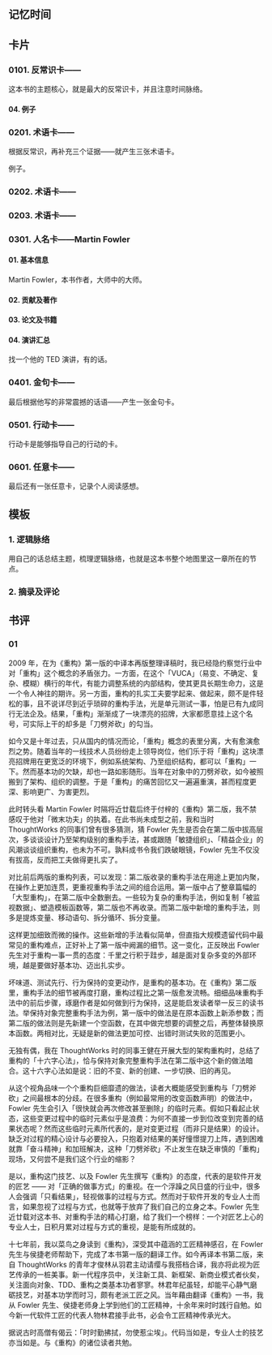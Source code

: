 ## 记忆时间

## 卡片

### 0101. 反常识卡——

这本书的主题核心，就是最大的反常识卡，并且注意时间脉络。

#### 04. 例子

### 0201. 术语卡——

根据反常识，再补充三个证据——就产生三张术语卡。

例子。

### 0202. 术语卡——

### 0203. 术语卡——

### 0301. 人名卡——Martin Fowler

#### 01. 基本信息

Martin Fowler，本书作者，大师中的大师。

#### 02. 贡献及著作

#### 03. 论文及书籍

#### 04. 演讲汇总

找一个他的 TED 演讲，有的话。

### 0401. 金句卡——

最后根据他写的非常震撼的话语——产生一张金句卡。

### 0501. 行动卡——

行动卡是能够指导自己的行动的卡。

### 0601. 任意卡——

最后还有一张任意卡，记录个人阅读感想。

## 模板

### 1. 逻辑脉络

用自己的话总结主题，梳理逻辑脉络，也就是这本书整个地图里这一章所在的节点。

### 2. 摘录及评论

## 书评

### 01

2009 年，在为《重构》第一版的中译本再版整理译稿时，我已经隐约察觉行业中对「重构」这个概念的矛盾张力。一方面，在这个「VUCA」（易变、不确定、复杂、模糊）横行的年代，有能力调整系统的内部结构，使其更具长期生命力，这是一个令人神往的期许。另一方面，重构的扎实工夫要学起来、做起来，颇不是件轻松的事，且不说详尽到近乎琐碎的重构手法，光是单元测试一事，怕是已有九成同行无法企及。结果，「重构」渐渐成了一块漂亮的招牌，大家都愿意挂上这个名号，可实际上干的却多是「刀劈斧砍」的勾当。

如今又是十年过去，只从国内的情况而论，「重构」概念的表里分离，大有愈演愈烈之势。随着当年的一线技术人员纷纷走上领导岗位，他们乐于将「重构」这块漂亮招牌用在更宽泛的环境下，例如系统架构、乃至组织结构，都可以「重构」一下。然而基本功的欠缺，却也一路如影随形。当年在对象中的刀劈斧砍，如今被照搬到了架构、组织的调整。于是「重构」的痛苦回忆又一遍遍重演，甚而程度更深、影响更广、为害更烈。

此时转头看 Martin Fowler 时隔将近廿载后终于付梓的《重构》第二版，我不禁感叹于他对「微末功夫」的执着。在此书尚未成型之前，我和当时 ThoughtWorks 的同事们曾有很多猜测，猜 Fowler 先生是否会在第二版中拔高层次，多谈谈设计乃至架构级别的重构手法，甚或跟随「敏捷组织」、「精益企业」的风潮谈谈组织重构，也未为不可。孰料成书令我们跌破眼镜，Fowler 先生不仅没有拔高，反而把工夫做得更扎实了。

对比前后两版的重构列表，可以发现：第二版收录的重构手法在用途上更加内聚，在操作上更加连贯，更重视重构手法之间的组合运用。第一版中占了整章篇幅的「大型重构」，在第二版中全数删去。一些较为复杂的重构手法，例如复制「被监视数据」、塑造模板函数等，第二版也不再收录。而第二版中新增的重构手法，则多是提炼变量、移动语句、拆分循环、拆分变量。

这样更加细致而微的操作。这些新增的手法看似简单，但直指大规模遗留代码中最常见的重构难点，正好补上了第一版中阙漏的细节。这一变化，正反映出 Fowler 先生对于重构一事一贯的态度：千里之行积于跬步，越是面对复杂多变的外部环境，越是要做好基本功、迈出扎实步。

坏味道、测试先行、行为保持的变更动作，是重构的基本功。在《重构》第二版里，重构手法的细节被再度打磨，重构过程比之第一版愈发流畅。细细品味重构手法中的前后步骤，琢磨作者是如何做到行为保持，这是能启发读者举一反三的读书法。举保持对象完整重构手法为例，第一版中的做法是在原本函数上新添参数；而第二版的做法则是先新建一个空函数，在其中做完想要的调整之后，再整体替换原本函数。两相对比，无疑是新的做法更加可控、出错时测试失败的范围更小。

无独有偶，我在 ThoughtWorks 时的同事王健在开展大型的架构重构时，总结了重构的「十六字心法」，恰与保持对象完整重构手法在第二版中这个新的做法暗合。这十六字心法如是说：旧的不变、新的创建、一步切换、旧的再见。

从这个视角品味一个个重构巨细靡遗的做法，读者大概能感受到重构与「刀劈斧砍」之间最根本的分歧。在很多重构（例如最常用的改变函数声明）的做法中，Fowler 先生会引入「很快就会再次修改甚至删除」的临时元素。假如只看起止状态，这些变更过程中的临时元素似乎是浪费：为何不直接一步到位改变到完善的结果状态呢？然而这些临时元素所代表的，是对变更过程（而非只是结果）的设计。缺乏对过程的精心设计与必要投入，只抱着对结果的美好憧憬提刀上阵，遇到困难就靠「奋斗精神」和加班解决，这种「刀劈斧砍」不止发生在缺乏审慎的「重构」现场，又何尝不是我们这个行业的缩影？

是以，重构这门技艺、以及 Fowler 先生撰写《重构》的态度，代表的是软件开发的匠艺 —— 对「正确的做事方式」的重视。在一个浮躁之风日盛的行业中，很多人会强调「只看结果」，轻视做事的过程与方式。然而对于软件开发的专业人士而言，如果忽视了过程与方式，也就等于放弃了我们自己的立身之本。Fowler 先生近廿载对这本书、对重构手法的精心打磨，给了我们一个榜样：一个对匠艺上心的专业人士，日积月累对过程与方式的重视，是能有所成就的。

十七年前，我以菜鸟之身读到《重构》，深受其中蕴涵的工匠精神感召，在 Fowler 先生与侯捷老师帮助下，完成了本书第一版的翻译工作。如今再译本书第二版，来自 ThoughtWorks 的青年才俊林从羽君主动请缨与我搭档合译，我亦将此视为匠艺传承的一桩美事。新一代程序员中，关注新工具、新框架、新商业模式者伙矣，关注面向对象、TDD、重构之类基本功者寥寥。林君年纪虽轻，却能平心静气磨砺技艺，对基本功学而时习，颇有老派工匠之风。当年藉由翻译《重构》一书，我从 Fowler 先生、侯捷老师身上学到他们的工匠精神，十余年来时时践行自勉。如今新一代软件工匠的代表人物林君接手此书，必会令工匠精神传承光大。

据说古时高僧有偈云：「时时勤拂拭，勿使惹尘埃」。代码当如是，专业人士的技艺亦当如是。与《重构》的诸位读者共勉。


